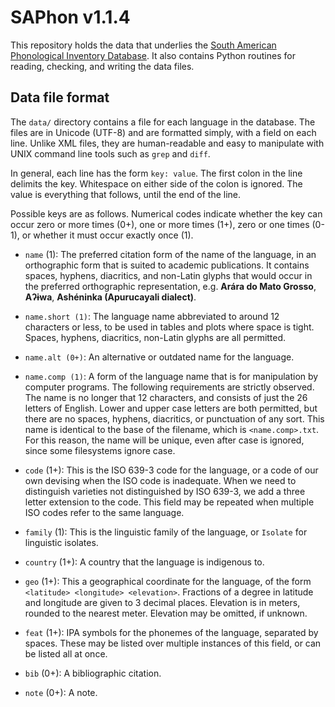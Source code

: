 # SAPhon v1.1.4

This repository holds the data that underlies the [South American Phonological Inventory Database](http://linguistics.berkeley.edu/~saphon/en/).  It also contains Python routines for reading, checking, and writing the data files.

## Data file format

The `data/` directory contains a file for each language in the database.  The files are in Unicode (UTF-8) and are formatted simply, with a field on each line.  Unlike XML files, they are human-readable and easy to manipulate with UNIX command line tools such as `grep` and `diff`.

In general, each line has the form `key: value`.  The first colon in the line delimits the key.  Whitespace on either side of the colon is ignored.  The value is everything that follows, until the end of the line.

Possible keys are as follows.  Numerical codes indicate whether the key can occur zero or more times (0+), one or more times (1+), zero or one times (0-1), or whether it must occur exactly once (1).

* `name` (1): The preferred citation form of the name of the language, in an orthographic form that is suited to academic publications.  It contains spaces, hyphens, diacritics, and non-Latin glyphs that would occur in the preferred orthographic representation, e.g. **Arára do Mato Grosso**, **Aʔɨwa**, **Ashéninka (Apurucayali dialect)**.

* `name.short (1)`: The language name abbreviated to around 12 characters or less, to be used in tables and plots where space is tight.  Spaces, hyphens, diacritics, non-Latin glyphs are all permitted.

* `name.alt (0+)`: An alternative or outdated name for the language.

* `name.comp (1)`: A form of the language name that is for manipulation by computer programs.  The following requirements are strictly observed.  The name is no longer that 12 characters, and consists of just the 26 letters of English.  Lower and upper case letters are both permitted, but there are no spaces, hyphens, diacritics, or punctuation of any sort.  This name is identical to the base of the filename, which is `<name.comp>.txt`.  For this reason, the name will be unique, even after case is ignored, since some filesystems ignore case.

* `code` (1+): This is the ISO 639-3 code for the language, or a code of our own devising when the ISO code is inadequate.  When we need to distinguish varieties not distinguished by ISO 639-3, we add a three letter extension to the code.  This field may be repeated when multiple ISO codes refer to the same language.

* `family` (1): This is the linguistic family of the language, or `Isolate` for linguistic isolates.

* `country` (1+): A country that the language is indigenous to.

* `geo` (1+): This a geographical coordinate for the language, of the form `<latitude> <longitude> <elevation>`.  Fractions of a degree in latitude and longitude are given to 3 decimal places.  Elevation is in meters, rounded to the nearest meter.  Elevation may be omitted, if unknown.

* `feat` (1+): IPA symbols for the phonemes of the language, separated by spaces.  These may be listed over multiple instances of this field, or can be listed all at once.

* `bib` (0+): A bibliographic citation.

* `note` (0+): A note.
